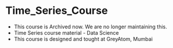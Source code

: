 # Time_Series_Course
- This course is Archived now. We are no longer maintaining this. 
- Time Series course material - Data Science 
- This course is designed and tought at GreyAtom, Mumbai
